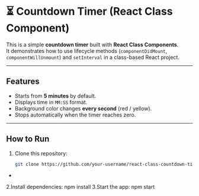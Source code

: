 # ⏳ Countdown Timer (React Class Component)

This is a simple **countdown timer** built with **React Class Components**.  
It demonstrates how to use lifecycle methods (`componentDidMount`, `componentWillUnmount`) and `setInterval` in a class-based React project.

---

## Features
- Starts from **5 minutes** by default.
- Displays time in `MM:SS` format.
- Background color changes **every second** (red / yellow).
- Stops automatically when the timer reaches zero.

---

## How to Run
1. Clone this repository:
   ```bash
   git clone https://github.com/your-username/react-class-countdown-timer.git
-
2.Install dependencies:
npm install
3.Start the app:
npm start
